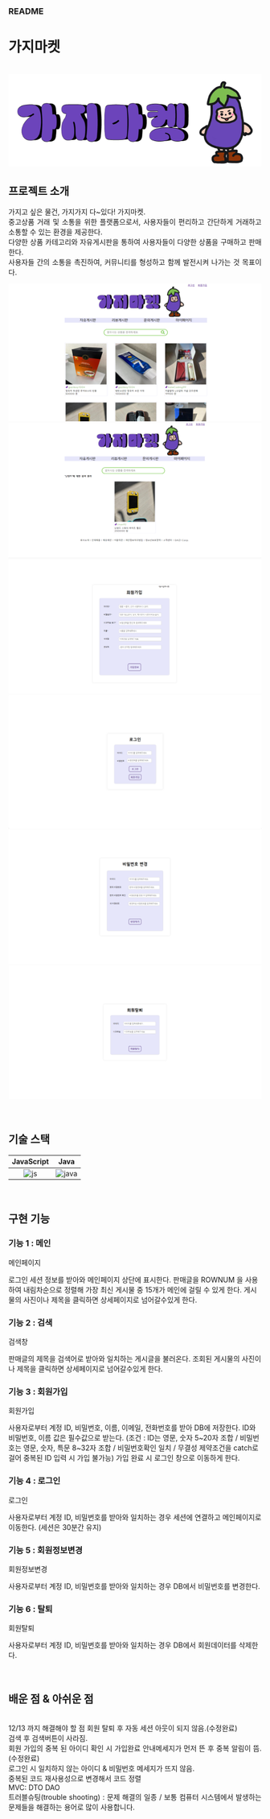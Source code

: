 ### README
# 가지마켓

<p align="center">
  <br>
  <img src="./img/가지마켓.PNG">
  <br>
</p>



## 프로젝트 소개

<p align="justify">
가지고 싶은 물건, 가지가지 다~있다! 가지마켓.<br>
중고상품 거래 및 소통을 위한 플랫폼으로서, 사용자들이 편리하고 간단하게 거래하고 소통할 수 있는 환경을 제공한다.<br>
다양한 상품 카테고리와 자유게시판을 통하여 사용자들이 다양한 상품을 구매하고 판매한다.<br>
사용자들 간의 소통을 촉진하여, 커뮤니티를 형성하고 함께 발전시켜 나가는 것 목표이다.<br>
</p>

<p align="center">
<img src="./img/가지마켓메인.PNG"><br>
<img src="./img/가지마켓검색.PNG"><br>
<img src="./img/가지마켓회원가입.PNG"><br>
<img src="./img/가지마켓로그인.PNG"><br>
<img src="./img/가지마켓회원정보변경.PNG"><br>
<img src="./img/가지마켓탈퇴.PNG"><br>
</p>

<br>

## 기술 스택

| JavaScript |    Java    | 
| :--------: | :--------: | 
|   ![js]    |  ![java]   |

<br>

## 구현 기능

### 기능 1 : 메인
<p>메인페이지</p>
<p>
로그인 세션 정보를 받아와 메인페이지 상단에 표시한다.
판매글을 ROWNUM 을 사용하여 내림차순으로 정렬해 가장 최신 게시물 중 15개가 메인에 걸릴 수 있게 한다.
게시물의 사진이나 제목을 클릭하면 상세페이지로 넘어갈수있게 한다.
</p>

### 기능 2 : 검색
<P>검색창</P>
<P>
판매글의 제목을 검색어로 받아와 일치하는 게시글을 불러온다.
조회된 게시물의 사진이나 제목을 클릭하면 상세페이지로 넘어갈수있게 한다.
</P>

### 기능 3 : 회원가입
<P>회원가입</P>
<P>
사용자로부터 계정 ID, 비밀번호, 이름, 이메일, 전화번호를 받아 DB에 저장한다.
ID와 비밀번호, 이름 값은 필수값으로 받는다.
(조건 : ID는 영문, 숫자 5~20자 조합 / 비밀번호는 영문, 숫자, 특문 8~32자 조합 / 비밀번호확인 일치 / 무결성 제약조건을 catch로 걸어 중복된 ID 입력 시 가입 불가능)
가입 완료 시 로그인 창으로 이동하게 한다.
</P>

### 기능 4 : 로그인
<P>로그인</P>
<P>
사용자로부터 계정 ID, 비밀번호를 받아와 일치하는 경우 세션에 연결하고 메인페이지로 이동한다. (세션은 30분간 유지)
</P>

### 기능 5 : 회원정보변경
<P>회원정보변경</P>
<P>
사용자로부터 계정 ID, 비밀번호를 받아와 일치하는 경우 DB에서 비밀번호를 변경한다.
</P>

### 기능 6 : 탈퇴
<P>회원탈퇴</P>
<P>
사용자로부터 계정 ID, 비밀번호를 받아와 일치하는 경우 DB에서 회원데이터를 삭제한다.
</P>

<br>

## 배운 점 & 아쉬운 점

<p align="justify">
<br />
12/13 까지 해결해야 할 점
회원 탈퇴 후 자동 세션 아웃이 되지 않음.(수정완료)<br>
검색 후 검색버튼이 사라짐.<br>
회원 가입의 중복 된 아이디 확인 시 가입완료 안내메세지가 먼저 뜬 후 중복 알림이 뜸.(수정완료)<br>
로그인 시 일치하지 않는 아이디 & 비밀번호 메세지가 뜨지 않음.<br>
중복된 코드 재사용성으로 변경해서 코드 정렬<br>
MVC: DTO DAO<br>
트러블슈팅(trouble shooting) : 문제 해결의 일종 / 보통 컴퓨터 시스템에서 발생하는 문제들을 해결하는 용어로 많이 사용합니다.<br>
</p>

<br>


<!-- Stack Icon Refernces -->

[js]: ./readme-static/img/javascript.svg
[java]: ./readme-static/img/java.svg
